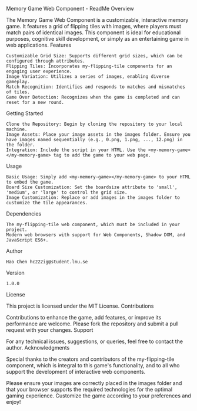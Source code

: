 Memory Game Web Component - ReadMe
Overview

The Memory Game Web Component is a customizable, interactive memory game. It features a grid of flipping tiles with images, where players must match pairs of identical images. This component is ideal for educational purposes, cognitive skill development, or simply as an entertaining game in web applications.
Features

    Customizable Grid Size: Supports different grid sizes, which can be configured through attributes.
    Flipping Tiles: Incorporates my-flipping-tile components for an engaging user experience.
    Image Variation: Utilizes a series of images, enabling diverse gameplay.
    Match Recognition: Identifies and responds to matches and mismatches of tiles.
    Game Over Detection: Recognizes when the game is completed and can reset for a new round.

Getting Started

    Clone the Repository: Begin by cloning the repository to your local machine.
    Image Assets: Place your image assets in the images folder. Ensure you have images named sequentially (e.g., 0.png, 1.png, ..., 12.png) in the folder.
    Integration: Include the script in your HTML. Use the <my-memory-game></my-memory-game> tag to add the game to your web page.

Usage

    Basic Usage: Simply add <my-memory-game></my-memory-game> to your HTML to embed the game.
    Board Size Customization: Set the boardsize attribute to 'small', 'medium', or 'large' to control the grid size.
    Image Customization: Replace or add images in the images folder to customize the tile appearances.

Dependencies

    The my-flipping-tile web component, which must be included in your project.
    Modern web browsers with support for Web Components, Shadow DOM, and JavaScript ES6+.

Author

    Hao Chen hc222ig@student.lnu.se

Version

    1.0.0

License

This project is licensed under the MIT License.
Contributions

Contributions to enhance the game, add features, or improve its performance are welcome. Please fork the repository and submit a pull request with your changes.
Support

For any technical issues, suggestions, or queries, feel free to contact the author.
Acknowledgments

Special thanks to the creators and contributors of the my-flipping-tile component, which is integral to this game's functionality, and to all who support the development of interactive web components.

Please ensure your images are correctly placed in the images folder and that your browser supports the required technologies for the optimal gaming experience. Customize the game according to your preferences and enjoy!
